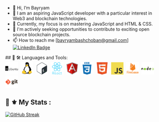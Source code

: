 - 👋 Hi, I’m Bayryam 
- 👀 I am an aspiring JavaScript developer with a
     particular interest in Web3 and blockchain technologies. 
- 🌱 Currently, my focus is on mastering JavaScript and HTML & CSS.
- 💞️ I'm actively seeking opportunities to contribute to exciting open source blockchain projects.
- 📫 How to reach me [bayryambashchoban@gmail.com]<div id="badges">
  <a href="https://www.linkedin.com/in/bayryamb/">
    <img src="https://img.shields.io/badge/LinkedIn-blue?style=for-the-badge&logo=linkedin&logoColor=white" alt="LinkedIn Badge"/>
  </a>
</div>
## 🧰 🛠️ Languages and Tools:
<div>
     <img src="https://github.com/devicons/devicon/blob/master/icons/ubuntu/ubuntu-plain-wordmark.svg" title="React" alt="React" width="40" height="40"/>&nbsp;
     <img src="https://github.com/devicons/devicon/blob/master/icons/linux/linux-original.svg" title="React" alt="React" width="40" height="40"/>&nbsp;
     <img src="https://github.com/devicons/devicon/blob/master/icons/bash/bash-original.svg" title="React" alt="React" width="40" height="40"/>&nbsp;
     <img src="https://github.com/devicons/devicon/blob/master/icons/react/react-original-wordmark.svg" title="React" alt="React" width="40" height="40"/>&nbsp;
     <img src="https://github.com/devicons/devicon/blob/master/icons/angularjs/angularjs-original.svg" title="React" alt="React" width="40" height="40"/>&nbsp;
     <img src="https://github.com/devicons/devicon/blob/master/icons/css3/css3-plain-wordmark.svg"  title="CSS3" alt="CSS" width="40" height="40"/>&nbsp;
     <img src="https://github.com/devicons/devicon/blob/master/icons/html5/html5-original.svg" title="HTML5" alt="HTML" width="40" height="40"/>&nbsp;
     <img src="https://github.com/devicons/devicon/blob/master/icons/javascript/javascript-original.svg" title="JavaScript" alt="JavaScript" width="40" height="40"/>&nbsp;
     <img src="https://github.com/devicons/devicon/blob/master/icons/firebase/firebase-plain-wordmark.svg" title="Firebase" alt="Firebase" width="40" height="40"/>&nbsp;
     <img src="https://github.com/devicons/devicon/blob/master/icons/nodejs/nodejs-original-wordmark.svg" title="NodeJS" alt="NodeJS" width="40" height="40"/>&nbsp;
     <img src="https://github.com/devicons/devicon/blob/master/icons/git/git-original-wordmark.svg" title="Git" **alt="Git" width="40" height="40"/>
</div>


## 🚀 ⚜️ My Stats :
[![GitHub Streak](https://github-readme-streak-stats.herokuapp.com?user=BayryamB&theme=github-dark-blue&border_radius=5.5&mode=weekly)](https://git.io/streak-stats)
<!---
BayryamB/BayryamB is a ✨ special ✨ repository because its `README.md` (this file) appears on your GitHub profile.
You can click the Preview link to take a look at your changes.
--->
